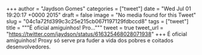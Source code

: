 
+++
author = "Jaydson Gomes"
categories = ["tweet"]
date = "Wed Jul 01 19:20:17 +0000 2015"
draft = false
image = "No media found for this Tweet"
slug = "04c1a72fd399c3c25e215cb067f197129fdbccd8"
tags = ["tweet"]
title = """É oficial amiguinhos! Pro..."""
tweet = true
tweet_url = "https://twitter.com/jaydson/status/616325468028071938"
+++
É oficial amiguinhos! Proxy só serve pra fuder a vida dos pobres e coitados desenvolvedores.
